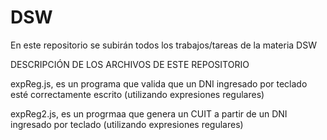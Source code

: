 # DSW
En este repositorio se subirán todos los trabajos/tareas de la materia DSW

DESCRIPCIÓN DE LOS ARCHIVOS DE ESTE REPOSITORIO

expReg.js, es un programa que valida que un DNI ingresado por teclado esté correctamente escrito (utilizando expresiones regulares)

expReg2.js, es un progrmaa que genera un CUIT a partir de un DNI ingresado por teclado (utilizando expresiones regulares)
